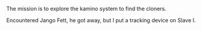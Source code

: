 The mission is to explore the kamino system to find the cloners.

Encountered Jango Fett, he got away, but I put a tracking device on Slave I.
